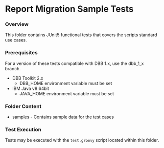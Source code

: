 # Report Migration Sample Tests
### Overview
This folder contains JUnit5 functional tests that covers the scripts standard use cases.

### Prerequisites
For a version of these tests compatible with DBB 1.x, use the dbb_1_x branch.
* DBB Toolkit 2.x
    * DBB_HOME environment variable must be set
* IBM Java v8 64bit
    * JAVA_HOME environment variable must be set

### Folder Content
* samples - Contains sample data for the test cases

### Test Execution
Tests may be executed with the `test.groovy` script located within this folder.